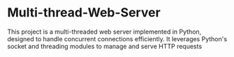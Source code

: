 # Multi-thread-Web-Server
This project is a multi-threaded web server implemented in Python, designed to handle concurrent connections efficiently. It leverages Python's socket and threading modules to manage and serve HTTP requests
